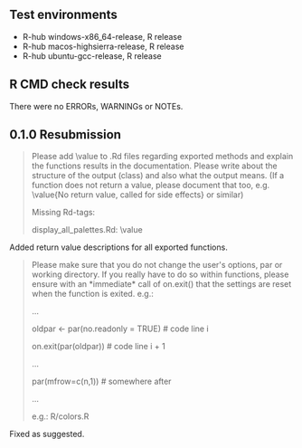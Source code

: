 ## Test environments

-   R-hub windows-x86_64-release, R release
-   R-hub macos-highsierra-release, R release
-   R-hub ubuntu-gcc-release, R release

## R CMD check results

There were no ERRORs, WARNINGs or NOTEs.

## 0.1.0 Resubmission

> Please add \\value to .Rd files regarding exported methods and explain the functions results in the documentation. Please write about the structure of the output (class) and also what the output means. (If a function does not return a value, please document that too, e.g. \\value{No return value, called for side effects} or similar)
>
> Missing Rd-tags:
>
> display_all_palettes.Rd: \\value

Added return value descriptions for all exported functions.

> Please make sure that you do not change the user's options, par or working directory. If you really have to do so within functions, please ensure with an \*immediate\* call of on.exit() that the settings are reset when the function is exited. e.g.:
>
> ...
>
> oldpar \<- par(no.readonly = TRUE) \# code line i
>
> on.exit(par(oldpar)) \# code line i + 1
>
> ...
>
> par(mfrow=c(n,1)) \# somewhere after
>
> ...
>
> e.g.: R/colors.R

Fixed as suggested.
